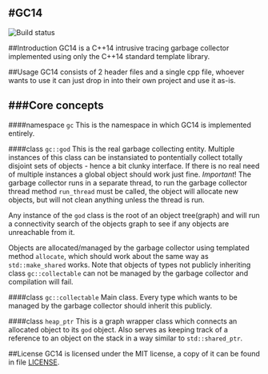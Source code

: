 #GC14
-----

![Build status](https://travis-ci.org/kristiyan-peychev/GC14.svg?branch=master)

##Introduction
GC14 is a C++14 intrusive tracing garbage collector implemented using only the
C++14 standard template library.

##Usage
GC14 consists of 2 header files and a single cpp file, whoever wants to use it
can just drop in into their own project and use it as-is.

###Core concepts
----------------

####namespace `gc`
This is the namespace in which GC14 is implemented entirely.

####class `gc::god`
This is the real garbage collecting entity. Multiple instances of this
class can be instansiated to pontentially collect totally disjoint sets of
objects - hence a bit clunky interface. If there is no real need of multiple
instances a global object should work just fine.
_Important_! The garbage collector runs in a separate thread, to run the
garbage collector thread method `run_thread` must be called, the object will
allocate new objects, but will not clean anything unless the thread is run.

Any instance of the `god` class is the root of an object tree(graph) and will
run a connectivity search of the objects graph to see if any objects are
unreachable from it.

Objects are allocated/managed by the garbage collector using templated method
`allocate`, which should work about the same way as `std::make_shared` works.
Note that objects of types not publicly inheriting class `gc::collectable` can
not be managed by the garbage collector and compilation will fail.

####class `gc::collectable`
Main class. Every type which wants to be managed by the garbage collector
should inherit this publicly.

####class `heap_ptr`
This is a graph wrapper class which connects an allocated object to its `god`
object. Also serves as keeping track of a reference to an object on the stack
in a way similar to `std::shared_ptr`.

##License
GC14 is licensed under the MIT license, a copy of it can be found in file
[LICENSE](LICENSE).
